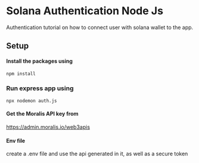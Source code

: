# Solana Authentication Node Js

Authentication tutorial on how to connect user with solana wallet to the app.

## Setup

#### Install the packages using

```
npm install
```

### Run express app using

```
npx nodemon auth.js
```

#### Get the Moralis API key from

https://admin.moralis.io/web3apis

#### Env file

create a .env file and use the api generated in it, as well as a secure token


